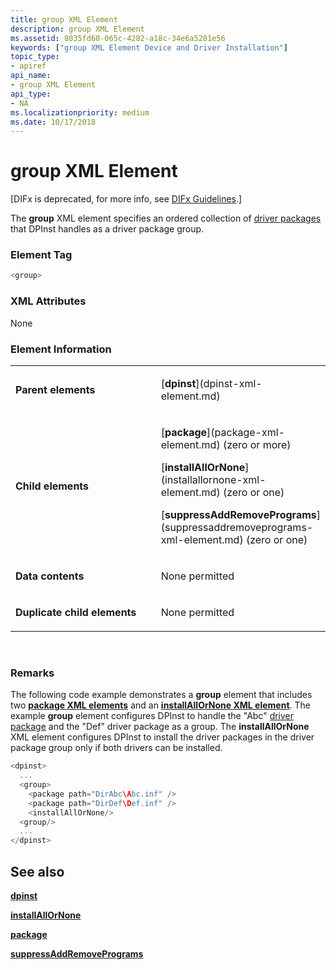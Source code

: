 ```yaml
---
title: group XML Element
description: group XML Element
ms.assetid: 8035fd60-065c-4282-a18c-34e6a5201e56
keywords: ["group XML Element Device and Driver Installation"]
topic_type:
- apiref
api_name:
- group XML Element
api_type:
- NA
ms.localizationpriority: medium
ms.date: 10/17/2018
---
```


# group XML Element


\[DIFx is deprecated, for more info, see [DIFx Guidelines](https://msdn.microsoft.com/windows/hardware/drivers/install/difx-guidelines).\]

The **group** XML element specifies an ordered collection of [driver packages](https://msdn.microsoft.com/library/windows/hardware/ff544840) that DPInst handles as a driver package group.

### Element Tag

```cpp
<group>
```

### XML Attributes

None

### Element Information

<table>
<colgroup>
<col width="50%" />
<col width="50%" />
</colgroup>
<tbody>
<tr class="odd">
<td align="left"><p><strong>Parent elements</strong></p></td>
<td align="left"><p>[<strong>dpinst</strong>](dpinst-xml-element.md)</p></td>
</tr>
<tr class="even">
<td align="left"><p><strong>Child elements</strong></p></td>
<td align="left"><p>[<strong>package</strong>](package-xml-element.md) (zero or more)</p>
<p>[<strong>installAllOrNone</strong>](installallornone-xml-element.md) (zero or one)</p>
<p>[<strong>suppressAddRemovePrograms</strong>](suppressaddremoveprograms-xml-element.md) (zero or one)</p></td>
</tr>
<tr class="odd">
<td align="left"><p><strong>Data contents</strong></p></td>
<td align="left"><p>None permitted</p></td>
</tr>
<tr class="even">
<td align="left"><p><strong>Duplicate child elements</strong></p></td>
<td align="left"><p>None permitted</p></td>
</tr>
</tbody>
</table>

 

### <a href="" id="comments"></a>Remarks

The following code example demonstrates a **group** element that includes two [**package XML elements**](package-xml-element.md) and an [**installAllOrNone XML element**](installallornone-xml-element.md). The example **group** element configures DPInst to handle the "Abc" [driver package](https://msdn.microsoft.com/library/windows/hardware/ff544840) and the "Def" driver package as a group. The **installAllOrNone** XML element configures DPInst to install the driver packages in the driver package group only if both drivers can be installed.

```cpp
<dpinst>
  ...
  <group>
    <package path="DirAbc\Abc.inf" /> 
    <package path="DirDef\Def.inf" /> 
    <installAllOrNone/>
  <group/>
  ...
</dpinst>
```

## See also


[**dpinst**](dpinst-xml-element.md)

[**installAllOrNone**](installallornone-xml-element.md)

[**package**](package-xml-element.md)

[**suppressAddRemovePrograms**](suppressaddremoveprograms-xml-element.md)

 

 






